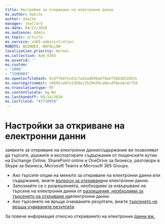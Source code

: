 ```yaml
---
title: Настройки за откриване на електронни данни
ms.author: daeite
author: daeite
manager: joallard
ms.date: 04/21/2020
ms.audience: Admin
ms.topic: article
ms.service: o365-administration
ROBOTS: NOINDEX, NOFOLLOW
localization_priority: Normal
ms.collection: Adm_O365
ms.assetid: ''
ms.custom:
- "2006"
- "3200003"
ms.openlocfilehash: 0c8f764fec63c7ad1ad690a9f9aef59d3652033c
ms.sourcegitcommit: c6692ce0fa1358ec3529e59ca0ecdfdea4cdc759
ms.translationtype: MT
ms.contentlocale: bg-BG
ms.lasthandoff: 09/14/2020
ms.locfileid: "47710976"
---
```

# <a name="ediscovery-settings"></a>Настройки за откриване на електронни данни

заявките за откриване на електронни данни/съдържание ви позволяват да търсите, държите и експортирате съдържание от пощенските кутии на Exchange Online, SharePoint online и OneDrive за бизнеса, разговори в Skype за бизнеса, Microsoft Teams и Microsoft 365 Groups.

- Ако търсите опции на менюто за откриване на електронни данни или съдържание, вижте [въпроси за откриване](https://docs.microsoft.com/alchemyinsights/ediscovery-issues)на електронни данни.
- Запознайте се с разрешенията, необходими за извършване на търсене на електронни данни от [разрешения, необходими за търсенето на откриване на](https://docs.microsoft.com/alchemyinsights/permissions-required-for-ediscovery-searches)електронни данни.
- Ако търсенето не връща очакваните резултати, вижте [търсенето не връща очакваните резултати](https://docs.microsoft.com/alchemyinsights/search-not-returning-expected-results).

За повече информация относно откриването на електронни [данни вж.](https://docs.microsoft.com/microsoft-365/compliance/ediscovery)
